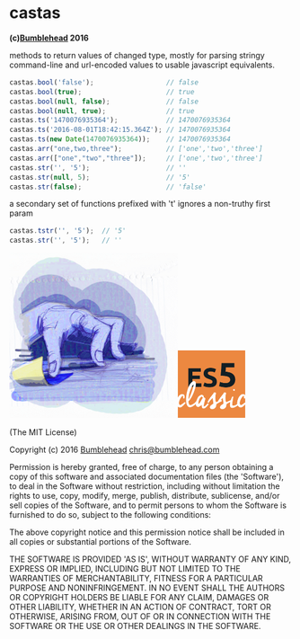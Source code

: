 castas
======
**(c)[Bumblehead][0] 2016**

methods to return values of changed type, mostly for parsing stringy command-line and url-encoded values to usable javascript equivalents.

```javascript
castas.bool('false');                  // false
castas.bool(true);                     // true
castas.bool(null, false);              // false
castas.bool(null, true);               // true
castas.ts('1470076935364');            // 1470076935364
castas.ts('2016-08-01T18:42:15.364Z'); // 1470076935364
castas.ts(new Date(1470076935364));    // 1470076935364
castas.arr("one,two,three");           // ['one','two','three']
castas.arr(["one","two","three"]);     // ['one','two','three']
castas.str('', '5');                   // '' 
castas.str(null, 5);                   // '5' 
castas.str(false);                     // 'false' 
```

a secondary set of functions prefixed with 't' ignores a non-truthy first param

```javascript
castas.tstr('', '5');  // '5'
castas.str('', '5');   // ''
```


[0]: http://www.bumblehead.com                            "bumblehead"
[7]: https://raw.githubusercontent.com/iambumblehead/es5classic/master/es5classic_120x120.png

![scrounge](https://github.com/iambumblehead/scroungejs/raw/master/img/hand.png)[![es5 classic][7]][7] 

(The MIT License)

Copyright (c) 2016 [Bumblehead][0] <chris@bumblehead.com>

Permission is hereby granted, free of charge, to any person obtaining a copy of this software and associated documentation files (the 'Software'), to deal in the Software without restriction, including without limitation the rights to use, copy, modify, merge, publish, distribute, sublicense, and/or sell copies of the Software, and to permit persons to whom the Software is furnished to do so, subject to the following conditions:

The above copyright notice and this permission notice shall be included in all copies or substantial portions of the Software.

THE SOFTWARE IS PROVIDED 'AS IS', WITHOUT WARRANTY OF ANY KIND, EXPRESS OR IMPLIED, INCLUDING BUT NOT LIMITED TO THE WARRANTIES OF MERCHANTABILITY, FITNESS FOR A PARTICULAR PURPOSE AND NONINFRINGEMENT. IN NO EVENT SHALL THE AUTHORS OR COPYRIGHT HOLDERS BE LIABLE FOR ANY CLAIM, DAMAGES OR OTHER LIABILITY, WHETHER IN AN ACTION OF CONTRACT, TORT OR OTHERWISE, ARISING FROM, OUT OF OR IN CONNECTION WITH THE SOFTWARE OR THE USE OR OTHER DEALINGS IN THE SOFTWARE.
